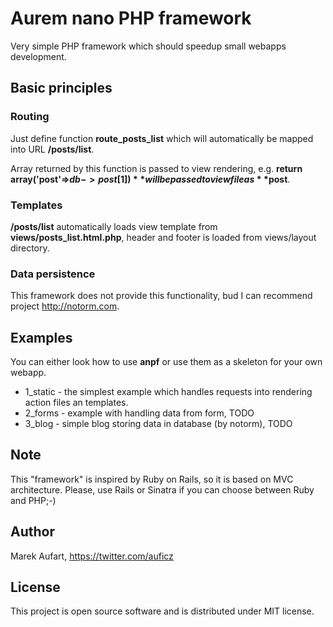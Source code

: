 # Aurem nano PHP framework #

Very simple PHP framework which should speedup small webapps development.

## Basic principles ##

### Routing ###
Just define function **route_posts_list** which will automatically be mapped into URL **/posts/list**.

Array returned by this function is passed to view rendering, e.g. **return array('post'=>$db->post[1])** will be passed to view file as **$post**.

### Templates ###
**/posts/list** automatically loads view template from **views/posts_list.html.php**, header and footer is loaded from views/layout directory.

### Data persistence ###
This framework does not provide this functionality, bud I can recommend project http://notorm.com.

## Examples ##

You can either look how to use **anpf** or use them as a skeleton for your own webapp.

*   1_static - the simplest example which handles requests into rendering action files an templates.
*   2_forms - example with handling data from form, TODO
*   3_blog - simple blog storing data in database (by notorm), TODO

## Note ##
This "framework" is inspired by Ruby on Rails, so it is based on MVC architecture. Please, use Rails or Sinatra if you can choose between Ruby and PHP;-)

## Author ##
Marek Aufart, https://twitter.com/auficz

## License ##
This project is open source software and is distributed under MIT license.
